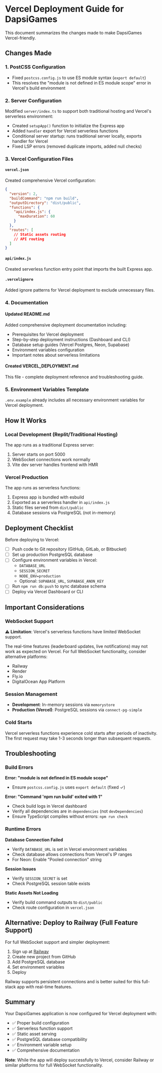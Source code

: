 # Vercel Deployment Guide for DapsiGames

This document summarizes the changes made to make DapsiGames Vercel-friendly.

## Changes Made

### 1. PostCSS Configuration
- Fixed `postcss.config.js` to use ES module syntax (`export default`)
- This resolves the "module is not defined in ES module scope" error in Vercel's build environment

### 2. Server Configuration
Modified `server/index.ts` to support both traditional hosting and Vercel's serverless environment:

- Created `setupApp()` function to initialize the Express app
- Added `handler` export for Vercel serverless functions
- Conditional server startup: runs traditional server locally, exports handler for Vercel
- Fixed LSP errors (removed duplicate imports, added null checks)

### 3. Vercel Configuration Files

#### `vercel.json`
Created comprehensive Vercel configuration:
```json
{
  "version": 2,
  "buildCommand": "npm run build",
  "outputDirectory": "dist/public",
  "functions": {
    "api/index.js": {
      "maxDuration": 60
    }
  },
  "routes": [
    // Static assets routing
    // API routing
  ]
}
```

#### `api/index.js`
Created serverless function entry point that imports the built Express app.

#### `.vercelignore`
Added ignore patterns for Vercel deployment to exclude unnecessary files.

### 4. Documentation

#### Updated README.md
Added comprehensive deployment documentation including:
- Prerequisites for Vercel deployment
- Step-by-step deployment instructions (Dashboard and CLI)
- Database setup guides (Vercel Postgres, Neon, Supabase)
- Environment variables configuration
- Important notes about serverless limitations

#### Created VERCEL_DEPLOYMENT.md
This file - complete deployment reference and troubleshooting guide.

### 5. Environment Variables Template
`.env.example` already includes all necessary environment variables for Vercel deployment.

## How It Works

### Local Development (Replit/Traditional Hosting)
The app runs as a traditional Express server:
1. Server starts on port 5000
2. WebSocket connections work normally
3. Vite dev server handles frontend with HMR

### Vercel Production
The app runs as serverless functions:
1. Express app is bundled with esbuild
2. Exported as a serverless handler in `api/index.js`
3. Static files served from `dist/public`
4. Database sessions via PostgreSQL (not in-memory)

## Deployment Checklist

Before deploying to Vercel:

- [ ] Push code to Git repository (GitHub, GitLab, or Bitbucket)
- [ ] Set up production PostgreSQL database
- [ ] Configure environment variables in Vercel:
  - `DATABASE_URL`
  - `SESSION_SECRET`
  - `NODE_ENV=production`
  - Optional: `SUPABASE_URL`, `SUPABASE_ANON_KEY`
- [ ] Run `npm run db:push` to sync database schema
- [ ] Deploy via Vercel Dashboard or CLI

## Important Considerations

### WebSocket Support
⚠️ **Limitation**: Vercel's serverless functions have limited WebSocket support. 

The real-time features (leaderboard updates, live notifications) may not work as expected on Vercel. For full WebSocket functionality, consider alternative platforms:
- Railway
- Render
- Fly.io
- DigitalOcean App Platform

### Session Management
- **Development**: In-memory sessions via `memorystore`
- **Production (Vercel)**: PostgreSQL sessions via `connect-pg-simple`

### Cold Starts
Vercel serverless functions experience cold starts after periods of inactivity. The first request may take 1-3 seconds longer than subsequent requests.

## Troubleshooting

### Build Errors

**Error: "module is not defined in ES module scope"**
- Ensure `postcss.config.js` uses `export default` (fixed ✓)

**Error: "Command 'npm run build' exited with 1"**
- Check build logs in Vercel dashboard
- Verify all dependencies are in `dependencies` (not `devDependencies`)
- Ensure TypeScript compiles without errors: `npm run check`

### Runtime Errors

**Database Connection Failed**
- Verify `DATABASE_URL` is set in Vercel environment variables
- Check database allows connections from Vercel's IP ranges
- For Neon: Enable "Pooled connection" string

**Session Issues**
- Verify `SESSION_SECRET` is set
- Check PostgreSQL session table exists

**Static Assets Not Loading**
- Verify build command outputs to `dist/public`
- Check route configuration in `vercel.json`

## Alternative: Deploy to Railway (Full Feature Support)

For full WebSocket support and simpler deployment:

1. Sign up at [Railway](https://railway.app)
2. Create new project from GitHub
3. Add PostgreSQL database
4. Set environment variables
5. Deploy

Railway supports persistent connections and is better suited for this full-stack app with real-time features.

## Summary

Your DapsiGames application is now configured for Vercel deployment with:
- ✅ Proper build configuration
- ✅ Serverless function support
- ✅ Static asset serving
- ✅ PostgreSQL database compatibility
- ✅ Environment variable setup
- ✅ Comprehensive documentation

**Note**: While the app will deploy successfully to Vercel, consider Railway or similar platforms for full WebSocket functionality.
